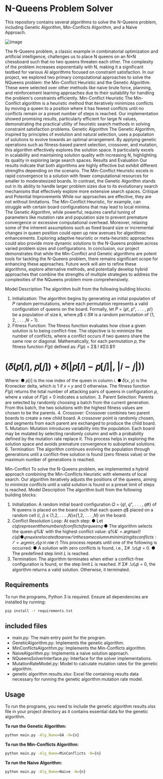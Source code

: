 # N-Queens Problem Solver

This repository contains several algorithms to solve the N-Queens problem, including Genetic Algorithm, Min-Conflicts
Algorithm, and a Naive Approach.




![image](https://github.com/user-attachments/assets/d19fcea1-82d7-4ee4-a2a8-27f6ef78d80f)

The N-Queens problem, a classic example in combinatorial optimization and artificial
intelligence, challenges us to place N queens on an N×N chessboard such that no two
queens threaten each other. The complexity of the problem increases exponentially
with N, making it a significant testbed for various AI algorithms focused on constraint
satisfaction.
In our project, we explored two primary computational approaches to solve the NQueens
problem: the Min-Conflict Heuristic and the Genetic Algorithm. These were
selected over other methods like naive brute force, planning, and reinforcement
learning approaches due to their suitability for handling the problem's constraints
efficiently.
Min-Conflict Heuristic
The Min-Conflict algorithm is a heuristic method that iteratively minimizes conflicts
by moving a queen to a position where it has fewest conflicts until no conflicts remain
or a preset number of steps is reached. Our implementation showed promising results,
particularly efficient for large N values, demonstrating the practical utility of heuristic
search methods in solving constraint satisfaction problems.
Genetic Algorithm
The Genetic Algorithm, inspired by principles of evolution and natural selection, uses
a population of solutions to evolve towards an optimal arrangement. By applying
genetic operations such as fitness-based parent selection, crossover, and mutation, this
algorithm effectively explores the solution space. It particularly excels in scalability
and maintaining solution quality with increasing N, highlighting its quality in exploring
large search spaces.
Results and Evaluation
Our results indicate that both algorithms are highly effective but exhibit different
strengths depending on the scenario. The Min-Conflict Heuristic excels in rapid
convergence to a solution with fewer computational resources for smaller to moderatesized
boards. In contrast, the Genetic Algorithm stands out in its ability to handle
larger problem sizes due to its evolutionary search mechanisms that effectively explore
more extensive search spaces.
Critique and Potential Improvements
While our approaches are effective, they are not without limitations. The Min-Conflict
Heuristic, for example, can struggle with certain board configurations that may lead to
local minima. The Genetic Algorithm, while powerful, requires careful tuning of
parameters like mutation rate and population size to prevent premature convergence
or excessive computational overhead.
Moreover, relaxing some of the inherent assumptions such as fixed board size or
incremental changes in queen position could open up new avenues for algorithmic
enhancements. Exploring adaptive heuristic or meta-heuristic approaches could also
provide more dynamic solutions to the N-Queens problem across varied problem sizes
and configurations.
In conclusion, our project demonstrates that while the Min-Conflict and Genetic
algorithms are potent tools for tackling the N-Queens problem, there remains
significant scope for enhancing these approaches. Future work will aim to refine these
algorithms, explore alternative methods, and potentially develop hybrid approaches
that combine the strengths of multiple strategies to address the complexities of the NQueens
problem more comprehensively.


Model Description
The algorithm built from the following building blocks:
1. Initialization: The algorithm begins by generating an initial population of 𝑃
random permutations, where each permutation represents a valid configuration
of queens on the board. Formally, let 𝑃 = {𝑝!, 𝑝", . . . , 𝑝/} be a population of size
𝑘, where 𝑝$ ∈ 𝑆# is a random permutation of {1, 2, . . . ,𝑁 − 1}.
2. Fitness Function: The fitness function evaluates how close a given solution is
to being conflict-free. The objective is to minimize the number of conflicts,
where a conflict occurs if two queens share the same row or diagonal.
Mathematically, for each permutation 𝑝, the fitness function 𝐹(𝑝) defined as:
𝐹(𝑝) = Σ$.!
#Σ0.$1!
# (𝛿(𝑝[𝑖], 𝑝[𝑗]) + 𝛿(|𝑝[𝑖] − 𝑝[𝑗]|, |𝑖 − 𝑗|))
Where:
● 𝑝[𝑖] is the row index of the queen in column 𝑖.
● 𝛿(𝑥, 𝑦) is the Kronecker delta, which is 1 if 𝑥 = 𝑦 and 0 otherwise.
The fitness function 𝐹(𝑝) returns the total number of attacking pairs of
queens in configuration 𝑝, where a value of 𝐹(𝑝) = 0 indicates a solution.
3. Parent Selection: Parents are selected by randomly choosing a batch from the
current generation. From this batch, the two solutions with the highest fitness
values are chosen to be the parents.
4. Crossover: Crossover combines two parent boards to create a new child board.
A crossover point is randomly chosen, and segments from each parent are
exchanged to produce the child board.
5. Mutation: Mutation introduces variability into the population. Each board may
be mutated by selecting randomly column and with a probability defined by the
mutation rate replace it. This process helps in exploring the solution space and
avoids premature convergence to suboptimal solutions.
6. Termination: The algorithm continues evolving the population through
generations until a conflict-free solution is found (zero fitness value) or the
maximum number of generations is reached.






Min-Conflict
To solve the N-Queens problem, we implemented a hybrid approach combining the
Min-Conflicts Heuristic with elements of local search. Our algorithm iteratively adjusts
the positions of the queens, aiming to minimize conflicts until a valid solution is found
or a preset limit of steps is reached.
Model Description
The algorithm built from the following building blocks:
1. Initialization: A random initial board configuration 𝑄 = {𝑞!, 𝑞", . . . , 𝑞#} of N
queens is placed on the board such that each queen 𝑞$ placed on a random cell
(𝑖, 𝑗) є {1,2, . . . ,𝑁}х{1,2, . . . ,𝑁} on the board.
2. Conflict Resolution Loop:
At each step:
● Let 𝑐(𝑞$) represent the number of conflicts for queen 𝑞$
● The algorithm selects the queen 𝑞%&' with the highest conflict value:
𝑞%&' = 𝑎𝑟𝑔𝑚𝑎𝑥(! 𝑐(𝑞$)
● 𝑞𝑚𝑎𝑥 is relocated to a row 𝑟′ in the same column 𝑖 minimizing its
conflicts:
𝑟′ = 𝑎𝑟𝑔𝑚𝑖𝑛, 𝑐(𝑞$ 𝑖𝑛 𝑟𝑜𝑤 𝑟)
This process repeats until one of the following is occurred:
● A solution with zero conflicts is found, i.e., Σ#
$.!𝑐(𝑞$) = 0.
● The predefined step limit 𝐿 is reached.
3. Termination:
The algorithm terminates when either a conflict-free configuration is found, or
the step limit 𝐿 is reached. If Σ#
$.!𝑐(𝑞$) = 0, the algorithm returns a valid
solution. Otherwise, it terminated.







## Requirements

To run the programs, Python 3 is required. Ensure all dependencies are installed by running:

```bash
pip install -r requirements.txt
```

## included files

- main.py: The main entry point for the program.
- GeneticAlgorithm.py: Implements the genetic algorithm.
- MinConflictsAlgorithm.py: Implements the Min-Conflicts algorithm.
- NaiveAlgorithm.py: Implements a naive solution approach.
- NQueensSolverInterface.py: Interface for the solver implementations.
- MutationRateModel.py: Model to calculate mutation rates for the genetic algorithm.
- genetic algorithm results.xlsx: Excel file containing results data necessary for running the genetic algorithm
  mutation rate model.

## Usage

To run the programs, you need to include the genetic algorithm results.xlsx file in your project directory as it
contains essential data for the genetic algorithm.

**To run the Genetic Algorithm:**

```bash
python main.py -Alg_Name=GA -N={n}
```

**To run the Min-Conflicts Algorithm:**

```bash
python main.py -Alg_Name=MinConflicts -N={n}
```

**To run the Naive Algorithm:**

```bash
python main.py -Alg_Name=Naive -N={n}
```
